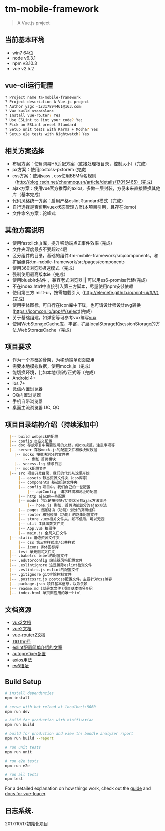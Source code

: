 ﻿# tm-mobile-framework

> A Vue.js project

## 当前基本环境
* win7 64位
* node v6.3.1
* npm  v3.10.3
* vue  v2.5.2

## vue-cli运行配置
```bash
? Project name tm-mobile-framework
? Project description A Vue.js project
? Author yzgc <18317894461@163.com>
? Vue build standalone
? Install vue-router? Yes
? Use ESLint to lint your code? Yes
? Pick an ESLint preset Standard
? Setup unit tests with Karma + Mocha? Yes
? Setup e2e tests with Nightwatch? Yes
```

## 相关方案选择
* 布局方案：使用网易H5适配方案（直接处理根目录，控制大小）(完成)
* px方案：使用postcss-pxtorem (完成)
* css方案：使用sass , css使用BEM命名规则（http://blog.csdn.net/chenmoquan/article/details/17095465）(完成)
* ajax方案：使用vue官方推荐的axios，多做一层封装，方便未来直接替换其他库（基本完成）
* 代码风格统一方案：启用严格eslint Standard模式（完成）
* 自行选择是否使用vuex状态管理方案(本项目引用，且存在demo)
* 文件命名方案：驼峰式

## 其他方案说明
* 使用fastclick.js库，提升移动端点击事件效率 (完成)
* 文件夹深度最多不要超过4层
* 区分组件的目录，基础的组件:tm-mobile-framework/src/components，和扩展组件:tm-mobile-framework/src/pages/components
* 使用360浏览器极速模式（完成）
* 强制使用最高版本ie（完成）
* 使用bluebird插件 ，兼容老式浏览器 || 可以用es6-promise代替(完成)
* 不在index.html中直接引入第三方脚本，尽量使用npm安装依赖
* 使用第三方 mint-ui，按需加载引入（http://elemefe.github.io/mint-ui/#/!/）(完成)
* 使用字体图标，可自行在icon库中下载，也可请设计师设计svg转换(https://icomoon.io/app/#/select)(完成)
* 关于基础组建，如弹窗等可参考vux编写[vux](https://github.com/airyland/vux/blob/v2/src/plugins/confirm/index.js)
* 使用WebStorageCache库，丰富，扩展localStorage和sessionStorage的方法.[WebStorageCache](https://github.com/WQTeam/web-storage-cache)（完成）

## 项目要求
* 作为一个基础的骨架，为移动端单页面应用
* 需要本地模拟数据，使用mock.js（完成）
* 能切换环境，比如本地/测试/正式等（完成）
* Android 4+
* Ios 7+
* 微信内置浏览器
* QQ内置浏览器
* 手机自带浏览器
* 桌面主流浏览器 UC, QQ

## 项目目录结构介绍（持续添加中）
```md
  |-- build webpack的配置
  |-- config 自定义配置
  |-- doc 存放项目中需要说明的文档，如css规范，注意事项等
  |-- server 存放mock.js的配置文件和模块假数据
    |-- mocks 按模块划分的文件夹
        |-- 例如 首页模块
    |-- sccess.log 请求日志
    |-- mock配置文件
  |-- src 项目开发目录，我们的代码从这里开始
      |-- assets 静态资源文件夹（css库等）
      |-- components 基础组建文件夹
      |-- config 项目中，我们自己的一些配置
          |-- apiConfig  请求环境和地址的配置
      |-- http ajax的一些配置
      |-- model 可以是按模块/功能区分的ajax方法集合
          |-- home.js 例如，首页功能部分的ajax方法
      |-- pages 根据路由（功能）划分的页面组件
      |-- router 根据模块（功能）的路由配置文件
      |-- store vuex相关文件夹，如不使用，可以无视
      |-- util 工具函数文件夹
      |-- App.vue 根组件
      |-- main.js 全局入口文件
  |-- static 静态资源文件夹
      |-- css 第三方样式库/公共样式
      |-- icons 字体图标库
  |-- test 单元测试文件夹
  |-- .babelrc babel的配置文件
  |-- .edutorconfig 编辑器风格配置文件
  |-- .eslintignore 这是排除eslint检测文件
  |-- .eslintrc.js eslint的配置文件
  |-- .gitignore git排除控制文件
  |-- .postcssrc.js postcss配置文件，主要针对css兼容
  |-- package.json 项目基本信息，以及依赖
  |-- readme.md (就是本文件)项目基本情况介绍
  |-- index.html 单页面应用的唯一html
```


## 文档资源
- [vux2文档](https://vux.li/#/)
- [vue2文档](https://cn.vuejs.org/v2/guide/)
- [vue-router2文档](https://router.vuejs.org/zh-cn/)
- [sass文档](http://sass.bootcss.com)
- [eslint配置简单介绍的文章](https://yq.aliyun.com/articles/66559)
- [autoprefixer配置](https://github.com/postcss/autoprefixer)
- [axios用法](https://github.com/mzabriskie/axios)
- [es6语法](http://es6.ruanyifeng.com/)


## Build Setup

``` bash
# install dependencies
npm install

# serve with hot reload at localhost:8060
npm run dev

# build for production with minification
npm run build

# build for production and view the bundle analyzer report
npm run build --report

# run unit tests
npm run unit

# run e2e tests
npm run e2e

# run all tests
npm test
```

For a detailed explanation on how things work, check out the [guide](http://vuejs-templates.github.io/webpack/) and [docs for vue-loader](http://vuejs.github.io/vue-loader).

## 日志系统.
2017/10/17初始化项目
